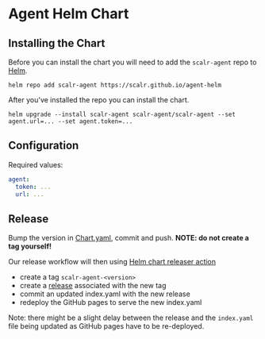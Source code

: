 # Agent Helm Chart

## Installing the Chart

Before you can install the chart you will need to add the `scalr-agent` repo to [Helm](https://helm.sh/).

```shell
helm repo add scalr-agent https://scalr.github.io/agent-helm
```

After you've installed the repo you can install the chart.

```shell
helm upgrade --install scalr-agent scalr-agent/scalr-agent --set agent.url=... --set agent.token=... 
```

## Configuration

Required values:

```yaml
agent:
  token: ...
  url: ...
```

## Release

Bump the version in [Chart.yaml](./charts/scalr-agent/Chart.yaml), commit and push.
**NOTE: do not create a tag yourself!**

Our release workflow will then using [Helm chart releaser action](https://github.com/helm/chart-releaser-action)

* create a tag `scalr-agent-<version>`
* create a [release](https://github.com/Scalr/agent-helm/releases) associated with the new tag
* commit an updated index.yaml with the new release
* redeploy the GitHub pages to serve the new index.yaml

Note: there might be a slight delay between the release and the `index.yaml`
file being updated as GitHub pages have to be re-deployed.